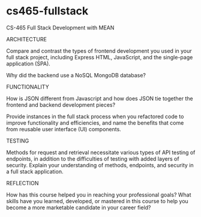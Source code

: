 # cs465-fullstack
CS-465 Full Stack Development with MEAN


ARCHITECTURE

Compare and contrast the types of frontend development you used in your full stack project, including Express HTML, JavaScript, and the single-page application (SPA).

Why did the backend use a NoSQL MongoDB database?


FUNCTIONALITY

How is JSON different from Javascript and how does JSON tie together the frontend and backend development pieces?

Provide instances in the full stack process when you refactored code to improve functionality and efficiencies, and name the benefits that come from reusable user interface (UI) components.


TESTING

Methods for request and retrieval necessitate various types of API testing of endpoints, in addition to the difficulties of testing with added layers of security. Explain your understanding of methods, endpoints, and security in a full stack application.



REFLECTION

How has this course helped you in reaching your professional goals? What skills have you learned, developed, or mastered in this course to help you become a more marketable candidate in your career field?
